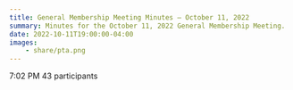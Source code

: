```yaml
---
title: General Membership Meeting Minutes — October 11, 2022
summary: Minutes for the October 11, 2022 General Membership Meeting.
date: 2022-10-11T19:00:00-04:00
images:
    - share/pta.png
---
```


7:02 PM
43 participants
